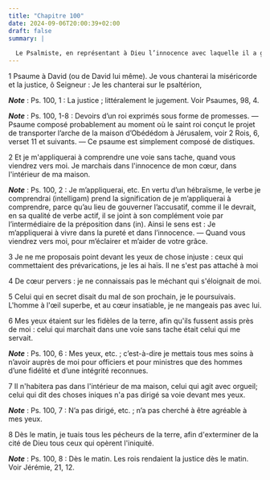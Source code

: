 ```yaml
---
title: "Chapitre 100"
date: 2024-09-06T20:00:39+02:00
draft: false
summary: |
  
  Le Psalmiste, en représentant à Dieu l’innocence avec laquelle il a gouverné son peuple, apprend à tous les princes la conduite qu’ils doivent tenir dans la conduite de leurs Etats, dans le choix de leur ministres et dans l’usage de leur puissance.
---
```



1 Psaume à David (ou de David lui même). Je vous chanterai la miséricorde et la justice, ô Seigneur : Je les chanterai sur le psaltérion,

***Note*** :  Ps. 100, 1 : La justice ; littéralement le jugement. Voir Psaumes, 98, 4.

***Note*** :  Ps. 100, 1-8 : Devoirs d’un roi exprimés sous forme de promesses. ― Psaume composé probablement au moment où le saint roi conçut le projet de transporter l’arche de la maison d’Obédédom à Jérusalem, voir 2 Rois, 6, verset 11 et suivants. ― Ce psaume est simplement composé de distiques.


2 Et je m'appliquerai à comprendre une voie sans tache, quand vous viendrez vers moi. Je marchais dans l'innocence de mon cœur, dans l'intérieur de ma maison.

***Note*** :  Ps. 100, 2 : Je m’appliquerai, etc. En vertu d’un hébraïsme, le verbe je comprendrai (intelligam) prend la signification de je m’appliquerai à comprendre, parce qu’au lieu de gouverner l’accusatif, comme il le devrait, en sa qualité de verbe actif, il se joint à son complément voie par l’intermédiaire de la préposition dans (in). Ainsi le sens est : Je m’appliquerai à vivre dans la pureté et dans l’innocence. ― Quand vous viendrez vers moi, pour m’éclairer et m’aider de votre grâce.


3 Je ne me proposais point devant les yeux de chose injuste : ceux qui commettaient des prévarications, je les ai haïs. Il ne s'est pas attaché à moi


4 De cœur pervers : je ne connaissais pas le méchant qui s'éloignait de moi.


5 Celui qui en secret disait du mal de son prochain, je le poursuivais. L'homme à l'œil superbe, et au cœur insatiable, je ne mangeais pas avec lui.


6 Mes yeux étaient sur les fidèles de la terre, afin qu'ils fussent assis près de moi : celui qui marchait dans une voie sans tache était celui qui me servait.

***Note*** :  Ps. 100, 6 : Mes yeux, etc. ; c’est-à-dire je mettais tous mes soins à n’avoir auprès de moi pour officiers et pour ministres que des hommes d’une fidélité et d’une intégrité reconnues.


7 Il n'habitera pas dans l'intérieur de ma maison, celui qui agit avec orgueil; celui qui dit des choses iniques n'a pas dirigé sa voie devant mes yeux.

***Note*** :  Ps. 100, 7 : N’a pas dirigé, etc. ; n’a pas cherché à être agréable à mes yeux.


8 Dès le matin, je tuais tous les pécheurs de la terre, afin d'exterminer de la cité de Dieu tous ceux qui opèrent l'iniquité.

***Note*** :  Ps. 100, 8 : Dès le matin. Les rois rendaient la justice dès le matin. Voir Jérémie, 21, 12.

